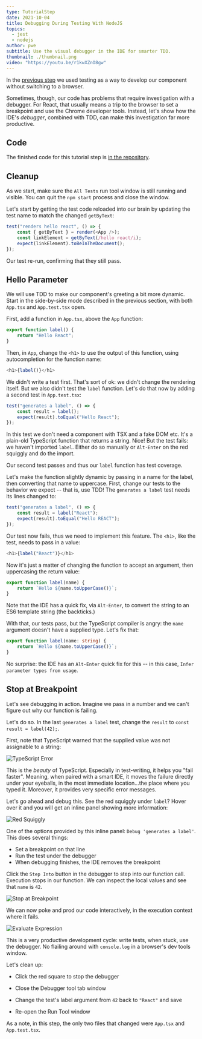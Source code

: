 ```yaml
---
type: TutorialStep
date: 2021-10-04
title: Debugging During Testing With NodeJS
topics:
  - jest
  - nodejs
author: pwe
subtitle: Use the visual debugger in the IDE for smarter TDD.
thumbnail: ./thumbnail.png
video: "https://youtu.be/r1kwXZnO8gw"
---
```


In the [previous step](../testing/) we used testing as a way to develop our component without switching to a browser.

Sometimes, though, our code has problems that require investigation with a debugger.
For React, that usually means a trip to the browser to set a breakpoint and use the Chrome developer tools.
Instead, let's show how the IDE's _debugger_, combined with TDD, can make this investigation far more productive.

## Code

The finished code for this tutorial step is
[in the repository](https://github.com/jetbrains/guide/tree/main/site/javascript/demos/tutorials/react_typescript_tdd/nodejs_debugging/).

## Cleanup

As we start, make sure the `All Tests` run tool window is still running and visible.
You can quit the `npm start` process and close the window.

Let's start by getting the test code reloaded into our brain by updating the test name to match the changed `getByText`:

```typescript {1}
test("renders hello react", () => {
	const { getByText } = render(<App />);
	const linkElement = getByText(/hello react/i);
	expect(linkElement).toBeInTheDocument();
});
```

Our test re-run, confirming that they still pass.

## Hello Parameter

We will use TDD to make our component's greeting a bit more dynamic.
Start in the side-by-side mode described in the previous section, with both `App.tsx` and `App.test.tsx` open.

First, add a function in `App.tsx`, above the `App` function:

```javascript
export function label() {
	return "Hello React";
}
```

Then, in `App`, change the `<h1>` to use the output of this function, using autocompletion for the function name:

```typescript
<h1>{label()}</h1>
```

We didn't write a test first.
That's sort of ok: we didn't change the rendering itself.
But we also didn't test the `label` function.
Let's do that now by adding a second test in `App.test.tsx`:

```typescript
test("generates a label", () => {
	const result = label();
	expect(result).toEqual("Hello React");
});
```

In this test we don't need a component with TSX and a fake DOM etc.
It's a plain-old TypeScript function that returns a string.
Nice!
But the test fails: we haven't imported `label`.
Either do so manually or `Alt-Enter` on the red squiggly and do the import.

Our second test passes and thus our `label` function has test coverage.

Let's make the function slightly dynamic by passing in a name for the label, then converting that name to uppercase.
First, change our tests to the behavior we expect -- that is, use TDD!
The `generates a label` test needs its lines changed to:

```typescript {2,3}
test("generates a label", () => {
	const result = label("React");
	expect(result).toEqual("Hello REACT");
});
```

Our test now fails, thus we need to implement this feature.
The `<h1>`, like the test, needs to pass in a value:

```typescript
<h1>{label("React")}</h1>
```

Now it's just a matter of changing the function to accept an argument, then uppercasing the return value:

```typescript {1,2}
export function label(name) {
	return `Hello ${name.toUpperCase()}`;
}
```

Note that the IDE has a quick fix, via `Alt-Enter`, to convert the string to an ES6 template string (the backticks.)

With that, our tests pass, but the TypeScript compiler is angry: the `name` argument doesn't have a supplied type.
Let's fix that:

```typescript {1}
export function label(name: string) {
	return `Hello ${name.toUpperCase()}`;
}
```

No surprise: the IDE has an `Alt-Enter` quick fix for this -- in this case, `Infer parameter types from usage`.

## Stop at Breakpoint

Let's see debugging in action.
Imagine we pass in a number and we can't figure out why our function is failing.

Let's do so.
In the last `generates a label` test, change the `result` to `const result = label(42);`.

First, note that TypeScript warned that the supplied value was not assignable to a string:

![TypeScript Error](./screenshots/ts_error.png)

This is the _beauty_ of TypeScript.
Especially in test-writing, it helps you "fail faster".
Meaning, when paired with a smart IDE, it moves the failure directly under your eyeballs, in the most immediate location...the place where you typed it.
Moreover, it provides very specific error messages.

Let's go ahead and debug this.
See the red squiggly under `label`?
Hover over it and you will get an inline panel showing more information:

![Red Squiggly](./screenshots/red_squiggly.png)

One of the options provided by this inline panel: `Debug 'generates a label'`.
This does several things:

- Set a breakpoint on that line
- Run the test under the debugger
- When debugging finishes, the IDE removes the breakpoint

Click the `Step Into` button in the debugger to step into our function call.
Execution stops in our function.
We can inspect the local values and see that `name` is `42`.

![Stop at Breakpoint](./screenshots/stop_at_breakpoint.png)

We can now poke and prod our code interactively, in the execution context where it fails.

![Evaluate Expression](./screenshots/evaluate_expression.png)

This is a very productive development cycle: write tests, when stuck, use the debugger.
No flailing around with `console.log` in a browser's dev tools window.

Let's clean up:

- Click the red square to stop the debugger

- Close the Debugger tool tab window

- Change the test's label argument from `42` back to `"React"` and save

- Re-open the Run Tool window

As a note, in this step, the only two files that changed were `App.tsx` and `App.test.tsx`.
